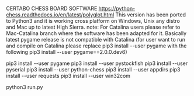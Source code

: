 CERTABO CHESS BOARD SOFTWARE
https://python-chess.readthedocs.io/en/latest/polyglot.html
This version has been ported to Python3 and it is working cross platform on Windows, Unix any distro and Mac up to latest High Sierra.
note: For Catalina users please refer to Mac-Catalina branch where the software has been adapted for it. Basically latest pygame release is not compatible with Catalina (for user want to run and compile on Catalina please  replace pip3 install --user pygame with the following  pip3 install --user pygame==2.0.0.dev6)

pip3 install --user pygame
pip3 install --user pystockfish
pip3 install --user pyserial
pip3 install --user python-chess
pip3 install --user appdirs
pip3 install --user requests
pip3 install --user win32com

python3 run.py
